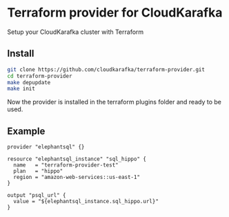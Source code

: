 # Terraform provider for CloudKarafka

Setup your CloudKarafka cluster with Terraform

## Install

```sh
git clone https://github.com/cloudkarafka/terraform-provider.git
cd terraform-provider
make depupdate
make init
```

Now the provider is installed in the terraform plugins folder and ready to be used.

## Example

```hcl
provider "elephantsql" {}

resource "elephantsql_instance" "sql_hippo" {
  name   = "terraform-provider-test"
  plan   = "hippo"
  region = "amazon-web-services::us-east-1"
}

output "psql_url" {
  value = "${elephantsql_instance.sql_hippo.url}"
}
```



